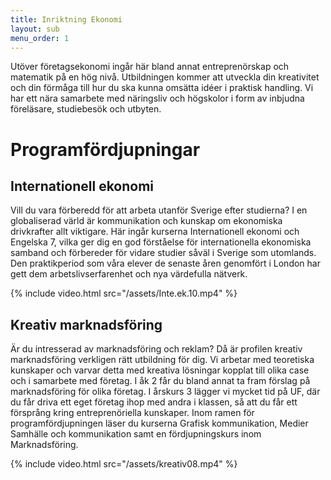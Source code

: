 ```yaml
---
title: Inriktning Ekonomi
layout: sub
menu_order: 1
---
```


Utöver företagsekonomi ingår här bland annat entreprenörskap
och matematik på en hög nivå. Utbildningen kommer
att utveckla din kreativitet och din förmåga till hur du
ska kunna omsätta idéer i praktisk handling. Vi har ett nära
samarbete med näringsliv och högskolor i form av inbjudna
föreläsare, studiebesök och utbyten.

# Programfördjupningar

## Internationell ekonomi

Vill du vara förberedd för att
arbeta utanför Sverige efter studierna? I en globaliserad
värld är kommunikation och kunskap om ekonomiska
drivkrafter allt viktigare. Här ingår kurserna Internationell
ekonomi och Engelska 7, vilka ger dig en god förståelse
för internationella ekonomiska samband och förbereder för
vidare studier såväl i Sverige som utomlands. Den praktikperiod
som våra elever de senaste åren genomfört i London
har gett dem arbetslivserfarenhet och nya värdefulla nätverk.

{% include video.html src="/assets/Inte.ek.10.mp4" %}

## Kreativ marknadsföring

Är du intresserad av marknadsföring
och reklam? Då är profilen kreativ marknadsföring
verkligen rätt utbildning för dig. Vi arbetar med teoretiska
kunskaper och varvar detta med kreativa lösningar kopplat
till olika case och i samarbete med företag. I åk 2 får du
bland annat ta fram förslag på marknadsföring för olika
företag. I årskurs 3 lägger vi mycket tid på UF, där du får
driva ett eget företag ihop med andra i klassen, så att du
får ett försprång kring entreprenöriella kunskaper. Inom
ramen för programfördjupningen läser du kurserna Grafisk
kommunikation, Medier Samhälle och kommunikation
samt en fördjupningskurs inom Marknadsföring.

{% include video.html src="/assets/kreativ08.mp4" %}
